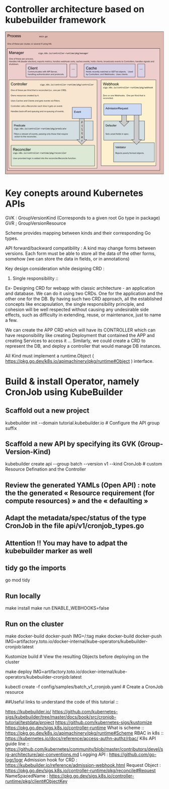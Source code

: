 
# Controller architecture based on kubebuilder framework
![Contoller architecture](kubebuilder-archi.png)

# Key conepts around Kubernetes APIs

GVK : GroupVersionKind (Corresponds to a given root Go type in package)
GVR ; GroupVersionResource

Scheme provides mapping between kinds and their corresponding Go types.

API forward/backward compatibility :  A kind may change forms between versions. Each form must be able to store all the data of the other forms, somehow (we can store the data in fields, or in annotations)

Key design consideration while designing CRD :

1. Single responsibility ::

Ex- Designing CRD for webapp with classic architecture - an application and database. We can do it using two CRDs. One for the application and the other one for the DB. By having such two CRD approach, all the established concepts like encapsulation, the single responsibility principle, and cohesion will be well respected without causing any undesirable side effects, such as difficulty in extending, reuse, or maintenance, just to name a few.

We can create the APP CRD which will have its CONTROLLER which can have responsibility like creating Deployment that contained the APP and creating Services to access it … Similarly, we could create a CRD to represent the DB, and deploy a controller that would manage DB instances.

All Kind must implement a runtime.Object ( https://pkg.go.dev/k8s.io/apimachinery/pkg/runtime#Object ) interface.

# Build & install Operator, namely CronJob using KubeBuilder

## Scaffold out a new project
kubebuilder init --domain tutorial.kubebuilder.io    # Configure the API group suffix
## Scaffold a new API by specifying its GVK (Group-Version-Kind)
kubebuilder create api --group batch --version v1 --kind CronJob   # custom Resource Defination and the Controller

## Review the generated YAMLs (Open API) : note the the generated « Resource requirement (for compute resources) » and the « defaulting »
## Adapt the metadata/spec/status of the type CronJob in the file api/v1/cronjob_types.go
## Attention !!  You may have to adpat the kubebuilder marker as well

## tidy go the imports
go mod tidy

## Run locally
make install
make run ENABLE_WEBHOOKS=false

## Run on the cluster

make docker-build docker-push IMG=<some-registry>/<project-name>:tag
make docker-build docker-push IMG=artifactory.toto.io/docker-internal/kube-operators/kubebuilder-cronjob:latest

Kustomize build # View the resulting Objects before deploying on the cluster

make deploy IMG=artifactory.toto.io/docker-internal/kube-operators/kubebuilder-cronjob:latest

kubectl create -f config/samples/batch_v1_cronjob.yaml    # Create a CronJob resource

##Useful links to understand the code of this tutorial ::

https://kubebuilder.io/
https://github.com/kubernetes-sigs/kubebuilder/tree/master/docs/book/src/cronjob-tutorial/testdata/project
https://github.com/kubernetes-sigs/kustomize
https://pkg.go.dev/sigs.k8s.io/controller-runtime
What is scheme :: https://pkg.go.dev/k8s.io/apimachinery/pkg/runtime#Scheme
RBAC in k8s :: https://kubernetes.io/docs/reference/access-authn-authz/rbac/
K8s API guide line :: https://github.com/kubernetes/community/blob/master/contributors/devel/sig-architecture/api-conventions.md
Logging API : https://github.com/go-logr/logr
Admission hook for CRD : https://kubebuilder.io/reference/admission-webhook.html
Request Object : https://pkg.go.dev/sigs.k8s.io/controller-runtime/pkg/reconcile#Request
NameSpacedName : https://pkg.go.dev/sigs.k8s.io/controller-runtime/pkg/client#ObjectKey